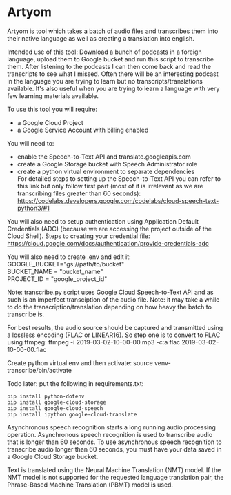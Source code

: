 # Artyom
Artyom is tool which takes a batch of audio files and transcribes them into their native language as well as creating a translation into english. 

Intended use of this tool: Download a bunch of podcasts in a foreign language, upload them to Google bucket and run this script to transcribe them. 
After listening to the podcasts I can then come back and read the transcripts to see what I missed. Often there will be an interesting podcast in the language you are trying to learn but no transcripts/translations available. It's also useful when you are trying to learn a language with very few learning materials available.

To use this tool you will require:
- a Google Cloud Project
- a Google Service Account with billing enabled

You will need to:
- enable the Speech-to-Text API and translate.googleapis.com
- create a Google Storage bucket with Speech Administrator role
- create a python virtual environment to separate dependencies   
For detailed steps to setting up the Speech-to-Text API you can refer to this link but only follow first part (most of it is irrelevant as we are transcribing files greater than 60 seconds):
https://codelabs.developers.google.com/codelabs/cloud-speech-text-python3/#1

You will also need to setup authentication using Application Default Credentials (ADC) (because we are accessing the project outside of the Cloud Shell). 
Steps to creating your credential file:
https://cloud.google.com/docs/authentication/provide-credentials-adc

You will also need to create .env and edit it:  
GOOGLE_BUCKET="gs://path/to/bucket"  
BUCKET_NAME = "bucket_name"    
PROJECT_ID = "google_project_id"


Note: transcribe.py script uses Google Cloud Speech-to-Text API and as such is an imperfect transciption of the audio file. 
Note: it may take a while to do the transcription/translation depending on how heavy the batch to transcribe is.

For best results, the audio source should be captured and transmitted using a lossless encoding (FLAC or LINEAR16).
So step one is to convert to FLAC using ffmpeg: 
ffmpeg -i 2019-03-02-10-00-00.mp3 -c:a flac 2019-03-02-10-00-00.flac

Create python virtual env and then activate:
source venv-transcribe/bin/activate

Todo later: put the following in requirements.txt:

`pip install python-dotenv`  
`pip install google-cloud-storage`   
`pip install google-cloud-speech`  
`pip install ipython google-cloud-translate`  

Asynchronous speech recognition starts a long running audio processing operation. Asynchronous speech recognition is used to transcribe audio that is longer than 60 seconds.
To use asynchronous speech recognition to transcribe audio longer than 60 seconds, you must have your data saved in a Google Cloud Storage bucket.

 Text is translated using the Neural Machine Translation (NMT) model. If the NMT model is not supported for the requested language translation pair, the Phrase-Based Machine Translation (PBMT) model is used.
